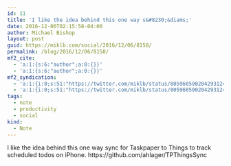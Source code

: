 ```yaml
---
id: 11
title: 'I like the idea behind this one way s&#8230;&diams;'
date: 2016-12-06T02:15:58-04:00
author: Michael Bishop
layout: post
guid: https://miklb.com/social/2016/12/06/8158/
permalink: /blog/2016/12/06/8158/
mf2_cite:
  - 'a:1:{s:6:"author";a:0:{}}'
  - 'a:1:{s:6:"author";a:0:{}}'
mf2_syndication:
  - 'a:1:{i:0;s:51:"https://twitter.com/miklb/status/805960590204293124";}'
  - 'a:1:{i:0;s:51:"https://twitter.com/miklb/status/805960590204293124";}'
tags:
  - note
  - productivity
  - social
kind:
  - Note
---
```

<p>I like the idea behind this one way sync for Taskpaper to Things to track scheduled todos on iPhone. https://github.com/ahlager/TPThingsSync</p>